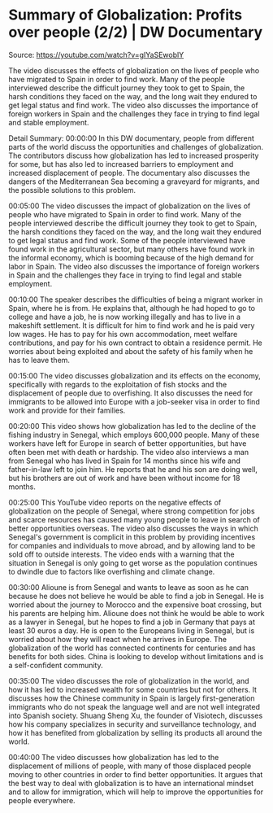# Summary of Globalization: Profits over people (2/2) | DW Documentary

Source: https://youtube.com/watch?v=gIYaSEwoblY

The video discusses the effects of globalization on the lives of people who have migrated to Spain in order to find work. Many of the people interviewed describe the difficult journey they took to get to Spain, the harsh conditions they faced on the way, and the long wait they endured to get legal status and find work. The video also discusses the importance of foreign workers in Spain and the challenges they face in trying to find legal and stable employment.

Detail Summary: 
00:00:00
In this DW documentary, people from different parts of the world discuss the opportunities and challenges of globalization. The contributors discuss how globalization has led to increased prosperity for some, but has also led to increased barriers to employment and increased displacement of people. The documentary also discusses the dangers of the Mediterranean Sea becoming a graveyard for migrants, and the possible solutions to this problem.

00:05:00
The video discusses the impact of globalization on the lives of people who have migrated to Spain in order to find work. Many of the people interviewed describe the difficult journey they took to get to Spain, the harsh conditions they faced on the way, and the long wait they endured to get legal status and find work. Some of the people interviewed have found work in the agricultural sector, but many others have found work in the informal economy, which is booming because of the high demand for labor in Spain. The video also discusses the importance of foreign workers in Spain and the challenges they face in trying to find legal and stable employment.

00:10:00
The speaker describes the difficulties of being a migrant worker in Spain, where he is from. He explains that, although he had hoped to go to college and have a job, he is now working illegally and has to live in a makeshift settlement. It is difficult for him to find work and he is paid very low wages. He has to pay for his own accommodation, meet welfare contributions, and pay for his own contract to obtain a residence permit. He worries about being exploited and about the safety of his family when he has to leave them.

00:15:00
The video discusses globalization and its effects on the economy, specifically with regards to the exploitation of fish stocks and the displacement of people due to overfishing. It also discusses the need for immigrants to be allowed into Europe with a job-seeker visa in order to find work and provide for their families.

00:20:00
This video shows how globalization has led to the decline of the fishing industry in Senegal, which employs 600,000 people. Many of these workers have left for Europe in search of better opportunities, but have often been met with death or hardship. The video also interviews a man from Senegal who has lived in Spain for 14 months since his wife and father-in-law left to join him. He reports that he and his son are doing well, but his brothers are out of work and have been without income for 18 months.

00:25:00
This YouTube video reports on the negative effects of globalization on the people of Senegal, where strong competition for jobs and scarce resources has caused many young people to leave in search of better opportunities overseas. The video also discusses the ways in which Senegal's government is complicit in this problem by providing incentives for companies and individuals to move abroad, and by allowing land to be sold off to outside interests. The video ends with a warning that the situation in Senegal is only going to get worse as the population continues to dwindle due to factors like overfishing and climate change.

00:30:00
Alioune is from Senegal and wants to leave as soon as he can because he does not believe he would be able to find a job in Senegal. He is worried about the journey to Morocco and the expensive boat crossing, but his parents are helping him. Alioune does not think he would be able to work as a lawyer in Senegal, but he hopes to find a job in Germany that pays at least 30 euros a day. He is open to the Europeans living in Senegal, but is worried about how they will react when he arrives in Europe. The globalization of the world has connected continents for centuries and has benefits for both sides. China is looking to develop without limitations and is a self-confident community.

00:35:00
The video discusses the role of globalization in the world, and how it has led to increased wealth for some countries but not for others. It discusses how the Chinese community in Spain is largely first-generation immigrants who do not speak the language well and are not well integrated into Spanish society. Shuang Sheng Xu, the founder of Visiotech, discusses how his company specializes in security and surveillance technology, and how it has benefited from globalization by selling its products all around the world.

00:40:00
The video discusses how globalization has led to the displacement of millions of people, with many of those displaced people moving to other countries in order to find better opportunities. It argues that the best way to deal with globalization is to have an international mindset and to allow for immigration, which will help to improve the opportunities for people everywhere.

